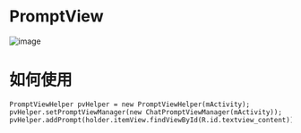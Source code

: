 # PromptView

 ![image](https://github.com/chenpengfei88/PromptView/blob/master/app/src/main/res/drawable/cps.png)

# 如何使用

```
PromptViewHelper pvHelper = new PromptViewHelper(mActivity);
pvHelper.setPromptViewManager(new ChatPromptViewManager(mActivity));
pvHelper.addPrompt(holder.itemView.findViewById(R.id.textview_content));
```


